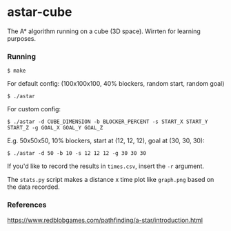 # astar-cube
The A* algorithm running on a cube (3D space). Wirrten for learning purposes.

### Running
```
$ make
```

For default config: (100x100x100, 40% blockers, random start, random goal)
```
$ ./astar
```

For custom config: 
```
$ ./astar -d CUBE_DIMENSION -b BLOCKER_PERCENT -s START_X START_Y START_Z -g GOAL_X GOAL_Y GOAL_Z
```

E.g. 50x50x50, 10% blockers, start at (12, 12, 12), goal at (30, 30, 30):
```
$ ./astar -d 50 -b 10 -s 12 12 12 -g 30 30 30
```

If you'd like to record the results in ```times.csv```, insert the ```-r```
argument.

The ```stats.py``` script makes a distance x time plot like ```graph.png```
based on the data recorded.

### References
https://www.redblobgames.com/pathfinding/a-star/introduction.html
